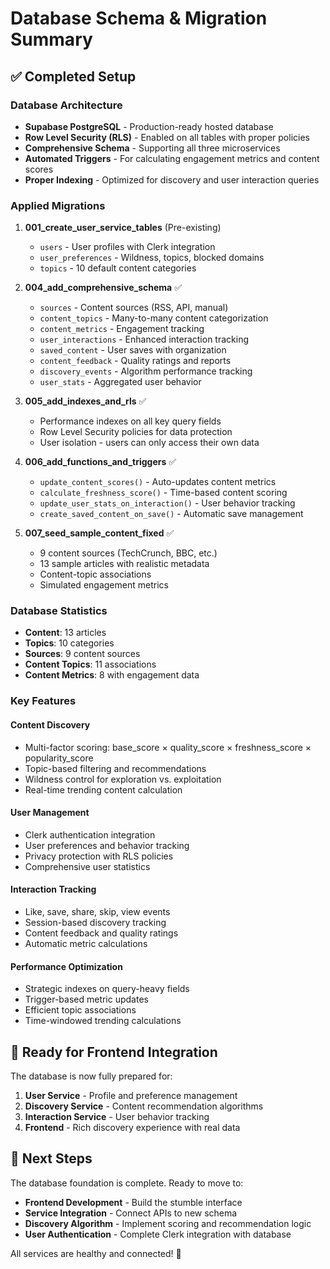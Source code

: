 # Database Schema & Migration Summary

## ✅ Completed Setup

### Database Architecture
- **Supabase PostgreSQL** - Production-ready hosted database
- **Row Level Security (RLS)** - Enabled on all tables with proper policies
- **Comprehensive Schema** - Supporting all three microservices
- **Automated Triggers** - For calculating engagement metrics and content scores
- **Proper Indexing** - Optimized for discovery and user interaction queries

### Applied Migrations

1. **001_create_user_service_tables** (Pre-existing)
   - `users` - User profiles with Clerk integration
   - `user_preferences` - Wildness, topics, blocked domains
   - `topics` - 10 default content categories

2. **004_add_comprehensive_schema** ✅
   - `sources` - Content sources (RSS, API, manual)
   - `content_topics` - Many-to-many content categorization
   - `content_metrics` - Engagement tracking
   - `user_interactions` - Enhanced interaction tracking
   - `saved_content` - User saves with organization
   - `content_feedback` - Quality ratings and reports
   - `discovery_events` - Algorithm performance tracking
   - `user_stats` - Aggregated user behavior

3. **005_add_indexes_and_rls** ✅
   - Performance indexes on all key query fields
   - Row Level Security policies for data protection
   - User isolation - users can only access their own data

4. **006_add_functions_and_triggers** ✅
   - `update_content_scores()` - Auto-updates content metrics
   - `calculate_freshness_score()` - Time-based content scoring
   - `update_user_stats_on_interaction()` - User behavior tracking
   - `create_saved_content_on_save()` - Automatic save management

5. **007_seed_sample_content_fixed** ✅
   - 9 content sources (TechCrunch, BBC, etc.)
   - 13 sample articles with realistic metadata
   - Content-topic associations
   - Simulated engagement metrics

### Database Statistics
- **Content**: 13 articles
- **Topics**: 10 categories  
- **Sources**: 9 content sources
- **Content Topics**: 11 associations
- **Content Metrics**: 8 with engagement data

### Key Features

#### Content Discovery
- Multi-factor scoring: base_score × quality_score × freshness_score × popularity_score
- Topic-based filtering and recommendations
- Wildness control for exploration vs. exploitation
- Real-time trending content calculation

#### User Management  
- Clerk authentication integration
- User preferences and behavior tracking
- Privacy protection with RLS policies
- Comprehensive user statistics

#### Interaction Tracking
- Like, save, share, skip, view events
- Session-based discovery tracking
- Content feedback and quality ratings
- Automatic metric calculations

#### Performance Optimization
- Strategic indexes on query-heavy fields
- Trigger-based metric updates
- Efficient topic associations
- Time-windowed trending calculations

## 🎯 Ready for Frontend Integration

The database is now fully prepared for:
1. **User Service** - Profile and preference management
2. **Discovery Service** - Content recommendation algorithms  
3. **Interaction Service** - User behavior tracking
4. **Frontend** - Rich discovery experience with real data

## 🔗 Next Steps

The database foundation is complete. Ready to move to:
- **Frontend Development** - Build the stumble interface
- **Service Integration** - Connect APIs to new schema
- **Discovery Algorithm** - Implement scoring and recommendation logic
- **User Authentication** - Complete Clerk integration with database

All services are healthy and connected! 🚀